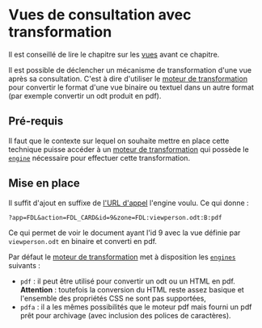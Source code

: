 # Vues de consultation avec transformation

Il est conseillé de lire le chapitre sur les [vues][view] avant ce chapitre.

Il est possible de déclencher un mécanisme de transformation d'une vue après sa
consultation. C'est à dire d'utiliser le [moteur de transformation][te] pour 
convertir le format d'une vue binaire ou textuel dans un autre format (par exemple
convertir un odt produit en pdf).

## Pré-requis

Il faut que le contexte sur lequel on souhaite mettre en place cette technique
puisse accéder à un [moteur de transformation][te] qui possède le 
[`engine`][engine] nécessaire pour effectuer cette transformation.

## Mise en place

Il suffit d'ajout en suffixe de [l'URL d'appel][view] l'engine voulu. Ce qui 
donne :

`?app=FDL&action=FDL_CARD&id=9&zone=FDL:viewperson.odt:B:pdf`

Ce qui permet de voir le document ayant l'id 9 avec la vue définie par 
`viewperson.odt` en binaire et converti en pdf.

Par défaut le [moteur de transformation][te] met à disposition les 
[`engines`][engine] suivants :

* `pdf` : il peut être utilisé pour convertir un odt ou un HTML en pdf. 
**Attention** : toutefois la conversion du HTML reste assez basique et 
l'ensemble des propriétés CSS ne sont pas supportées,
* `pdfa` : il a les mêmes possibilités que le moteur pdf mais fourni un pdf prêt
pour archivage (avec inclusion des polices de caractères).

[view]:     #core-ref:d59a0b84-49c8-470b-8f38-fb138eb62be5
[te]:       https://docs.anakeen.com/dynacase/3.2/dynacase-doc-tengine-installation-operating/website/book/index.html
[engine]:   https://docs.anakeen.com/dynacase/3.2/dynacase-doc-tengine-installation-operating/website/book/gestion-des-engins.html
